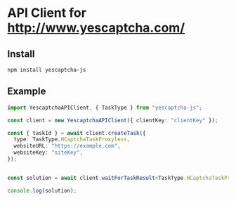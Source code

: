 # API Client for http://www.yescaptcha.com/


## Install
```
npm install yescaptcha-js
```

## Example


```typescript
import YescaptchaAPIClient, { TaskType } from "yescaptcha-js";

const client = new YescaptchaAPIClient({ clientKey: "clientKey" });

const { taskId } = await client.createTask({
  type: TaskType.HCaptchaTaskProxyless,
  websiteURL: "https://example.com",
  websiteKey: "siteKey",
});


const solution = await client.waitForTaskResult<TaskType.HCaptchaTaskProxyless>(taskId, 1000 * 60 * 5); // wait for 5 minutes

console.log(solution); 
```